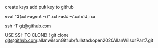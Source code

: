 create keys
add pub key to github

eval "$(ssh-agent -s)"
ssh-add ~/.ssh/id_rsa

ssh -T git@github.com

USE SSH TO CLONE!!!
git clone git@github.com:allanwilsonGithub/fullstackopen2020AllanWilsonPart7.git